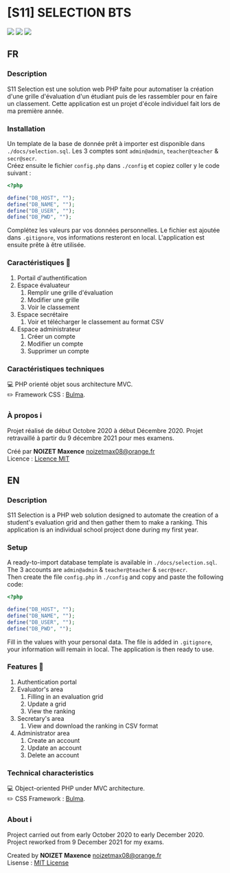 # [S11] SELECTION BTS

![](https://img.shields.io/badge/php-built%20on%207.4.1-%237278AB)
![](https://img.shields.io/badge/version-0.2.1-9cf)
![](https://img.shields.io/badge/dynamic/json?color=%2300D1B2&label=Bulma%20CDN&query=%24.version&url=https%3A%2F%2Fraw.githubusercontent.com%2Fjgthms%2Fbulma%2Fmaster%2Fpackage.json)

## FR

### Description

S11 Selection est une solution web PHP faite pour automatiser la création d'une grille d'évaluation d'un étudiant puis de les rassembler pour en faire un classement. Cette application est un projet d'école individuel fait lors de ma première année.

### Installation

Un template de la base de donnée prêt à importer est disponible dans `./docs/selection.sql`. Les 3 comptes sont `admin@admin`, `teacher@teacher` & `secr@secr`.\
Créez ensuite le fichier `config.php` dans `./config` et copiez coller y le code suivant :

```php
<?php

define("DB_HOST", "");
define("DB_NAME", "");
define("DB_USER", "");
define("DB_PWD", "");

```

Complétez les valeurs par vos données personnelles. Le fichier est ajoutée dans `.gitignore`, vos informations resteront en local.
L'application est ensuite prête à être utilisée.

### Caractéristiques :page_facing_up:

1. Portail d'authentification
2. Espace évaluateur
   1. Remplir une grille d'évaluation
   2. Modifier une grille
   3. Voir le classement
3. Espace secrétaire
   1. Voir et télécharger le classement au format CSV
4. Espace administrateur
   1. Créer un compte
   2. Modifier un compte
   3. Supprimer un compte 

### Caractéristiques techniques

:computer: PHP orienté objet sous architecture MVC.\
:pencil2: Framework CSS : [Bulma](https://bulma.io/documentation/overview/start/).

### À propos :information_source:

Projet réalisé de début Octobre 2020 à début Décembre 2020. Projet retravaillé à partir du 9 décembre 2021 pour mes examens.

Créé par **NOIZET Maxence** <noizetmax08@orange.fr>\
Licence : [Licence MIT](https://opensource.org/licenses/MIT)

## EN

### Description

S11 Selection is a PHP web solution designed to automate the creation of a student's evaluation grid and then gather them to make a ranking. This application is an individual school project done during my first year.

### Setup

A ready-to-import database template is available in `./docs/selection.sql`. The 3 accounts are `admin@admin` & `teacher@teacher` & `secr@secr`.\
Then create the file `config.php` in `./config` and copy and paste the following code:

```php
<?php

define("DB_HOST", "");
define("DB_NAME", "");
define("DB_USER", "");
define("DB_PWD", "");

```

Fill in the values with your personal data. The file is added in `.gitignore`, your information will remain in local.
The application is then ready to use.

### Features :page_facing_up:

1. Authentication portal
2. Evaluator's area
   1. Filling in an evaluation grid
   2. Update a grid
   3. View the ranking
3. Secretary's area
   1. View and download the ranking in CSV format
4. Administrator area
   1. Create an account
   2. Update an account
   3. Delete an account

### Technical characteristics

:computer: Object-oriented PHP under MVC architecture.\
:pencil2: CSS Framework : [Bulma](https://bulma.io/documentation/overview/start/).

### About :information_source:

Project carried out from early October 2020 to early December 2020. Project reworked from 9 December 2021 for my exams.

Created by **NOIZET Maxence** <noizetmax08@orange.fr>\
Lisense : [MIT License](https://opensource.org/licenses/MIT)
